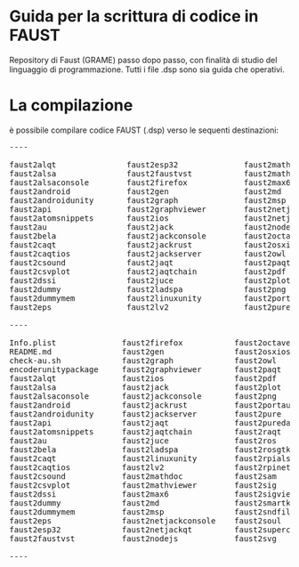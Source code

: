 # Guida per la scrittura di codice in FAUST
Repository di Faust (GRAME) passo dopo passo, con finalità di studio del linguaggio di programmazione.
Tutti i file .dsp sono sia guida che operativi.

# La compilazione
è possibile compilare codice FAUST (.dsp) verso le sequenti destinazioni:

<pre>
----

faust2alqt               faust2esp32              faust2mathdoc            faust2puredata           faust2unity
faust2alsa               faust2faustvst           faust2mathviewer         faust2raqt               faust2vst
faust2alsaconsole        faust2firefox            faust2max6               faust2ros                faust2vsti
faust2android            faust2gen                faust2md                 faust2rosgtk             faust2w32max6
faust2androidunity       faust2graph              faust2msp                faust2rpialsaconsole     faust2w32msp
faust2api                faust2graphviewer        faust2netjackconsole     faust2rpinetjackconsole  faust2w32puredata
faust2atomsnippets       faust2ios                faust2netjackqt          faust2sam                faust2w32vst
faust2au                 faust2jack               faust2nodejs             faust2sc                 faust2w64max6
faust2bela               faust2jackconsole        faust2octave             faust2sig                faust2w64vst
faust2caqt               faust2jackrust           faust2osxiosunity        faust2sigviewer          faust2wasm
faust2caqtios            faust2jackserver         faust2owl                faust2smartkeyb          faust2webaudiowasm
faust2csound             faust2jaqt               faust2paqt               faust2sndfile            faust2webaudiowast
faust2csvplot            faust2jaqtchain          faust2pdf                faust2soul               faust2winunity
faust2dssi               faust2juce               faust2plot               faust2supercollider      
faust2dummy              faust2ladspa             faust2png                faust2svg                
faust2dummymem           faust2linuxunity         faust2portaudiorust      faust2svgviewer          
faust2eps                faust2lv2                faust2pure               faust2teensy  

---- 

Info.plist              faust2firefox           faust2octave            faust2svgviewer
README.md               faust2gen               faust2osxiosunity       faust2teensy
check-au.sh             faust2graph             faust2owl               faust2unity
encoderunitypackage     faust2graphviewer       faust2paqt              faust2vst
faust2alqt              faust2ios               faust2pdf               faust2vsti
faust2alsa              faust2jack              faust2plot              faust2w32max6
faust2alsaconsole       faust2jackconsole       faust2png               faust2w32msp
faust2android           faust2jackrust          faust2portaudiorust     faust2w32puredata
faust2androidunity      faust2jackserver        faust2pure              faust2w32vst
faust2api               faust2jaqt              faust2puredata          faust2w64max6
faust2atomsnippets      faust2jaqtchain         faust2raqt              faust2w64vst
faust2au                faust2juce              faust2ros               faust2wasm
faust2bela              faust2ladspa            faust2rosgtk            faust2webaudiowasm
faust2caqt              faust2linuxunity        faust2rpialsaconsole    faust2webaudiowast
faust2caqtios           faust2lv2               faust2rpinetjackconsole faust2winunity
faust2csound            faust2mathdoc           faust2sam               faustoptflags
faust2csvplot           faust2mathviewer        faust2sig               faustpath
faust2dssi              faust2max6              faust2sigviewer         filename2ident
faust2dummy             faust2md                faust2smartkeyb         readme-faust2au.txt
faust2dummymem          faust2msp               faust2sndfile           unsupported
faust2eps               faust2netjackconsole    faust2soul              usage.sh
faust2esp32             faust2netjackqt         faust2supercollider
faust2faustvst          faust2nodejs            faust2svg

----
</pre>
